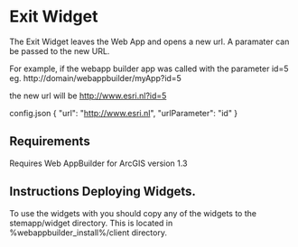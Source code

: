 # Exit Widget

The Exit Widget leaves the Web App and opens a new url. A paramater can be passed to the new URL.

For example, if the webapp builder app was called with the parameter id=5
eg. http://domain/webappbuilder/myApp?id=5

the new url will be  http://www.esri.nl?id=5

config.json
{
  "url": "http://www.esri.nl",
  "urlParameter": "id"
}

## Requirements

Requires Web AppBuilder for ArcGIS version 1.3



## Instructions Deploying Widgets.


To use the widgets with you should copy any of the widgets to the stemapp/widget directory. This is located in %webappbuilder_install%/client directory.